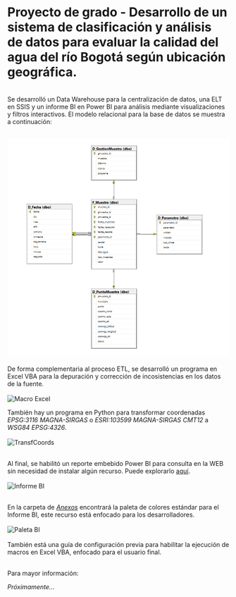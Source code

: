 
# Proyecto de grado - Desarrollo de un sistema de clasificación y análisis de datos para evaluar la calidad del agua del río Bogotá según ubicación geográfica.

<br>
Se desarrolló un Data Warehouse para la centralización de datos, una ELT en SSIS y un informe BI en Power BI para análisis mediante visualizaciones y filtros interactivos.
El modelo relacional para la base de datos se muestra a continuación:
<br><br>

![StarModel](https://github.com/EdwinForero/ProyectoDatosRioBogota/blob/master/Base%20de%20datos/Esquema%20relacional%20de%20datos%20-%20Modelo%20estrella.png)<br><br>
De forma complementaria al proceso ETL, se desarrolló un programa en Excel VBA para la depuración y corrección de incosistencias en los datos de la fuente. 
<br><br>
![Macro Excel](https://github.com/EdwinForero/RecursosGitHub/blob/master/Im%C3%A1genesRioBogota/Menu%20Excel.png)<br>


También hay un programa en Python para transformar coordenadas *EPSG:3116 MAGNA-SIRGAS* o *ESRI:103599 MAGNA-SIRGAS CMT12* a *WSG84 EPSG:4326*.
<br><br>
![TransfCoords](https://github.com/EdwinForero/RecursosGitHub/blob/master/Im%C3%A1genesRioBogota/TransfrmCoords.png)<br><br>

Al final, se habilitó un reporte embebido Power BI para consulta en la WEB sin necesidad de instalar algún recurso. Puede explorarlo [aquí](https://app.powerbi.com/view?r=eyJrIjoiNmMwM2ZiN2EtYjUyOC00MTVkLWI1MWEtMGNjNjFlNGRiOWZhIiwidCI6Ijc5ODcxZWIxLTYwOTYtNDJiZi05OGVmLWI0ZjNlNGVmODMxOCIsImMiOjR9&pageName=ReportSectione632a387bd2660b0ec0d).
<br><br>
![Informe BI](https://github.com/EdwinForero/RecursosGitHub/blob/master/Im%C3%A1genesRioBogota/InformeEmb.png)<br><br>

En la carpeta de [*Anexos*](https://github.com/EdwinForero/ProyectoDatosRioBogota/tree/master/Anexos) encontrará la paleta de colores estándar para el Informe BI, este recurso está enfocado para los desarrolladores.<br><br>
![Paleta BI](https://github.com/EdwinForero/RecursosGitHub/blob/master/Im%C3%A1genesRioBogota/PaletaBI.png)
<br><br>
También está una guía de configuración previa para habilitar la ejecución de macros en Excel VBA, enfocado para el usuario final.
<br><br>

Para mayor información:

*Próximamente...*

